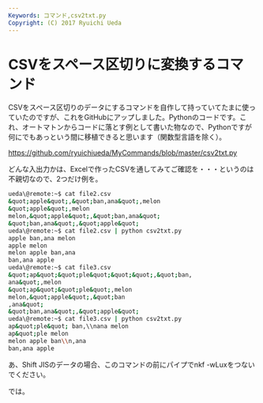 ```yaml
---
Keywords: コマンド,csv2txt.py
Copyright: (C) 2017 Ryuichi Ueda
---
```


# CSVをスペース区切りに変換するコマンド
CSVをスペース区切りのデータにするコマンドを自作して持っていてたまに使っていたのですが、これをGitHubにアップしました。Pythonのコードです。これ、オートマトンからコードに落とす例として書いた物なので、Pythonですが何にでもあっという間に移植できると思います（関数型言語を除く）。

<!--more-->

<a href="https://github.com/ryuichiueda/MyCommands/blob/master/csv2txt.py" target="_blank">https://github.com/ryuichiueda/MyCommands/blob/master/csv2txt.py</a>

どんな入出力かは、Excelで作ったCSVを通してみてご確認を・・・というのは不親切なので、2つだけ例を。

```bash
ueda\@remote:~$ cat file2.csv 
&quot;apple&quot;,&quot;ban,ana&quot;,melon
&quot;apple&quot;,melon
melon,&quot;apple&quot;,&quot;ban,ana&quot;
&quot;ban,ana&quot;,&quot;apple&quot;
ueda\@remote:~$ cat file2.csv | python csv2txt.py 
apple ban,ana melon
apple melon
melon apple ban,ana
ban,ana apple
ueda\@remote:~$ cat file3.csv 
&quot;ap&quot;&quot;ple&quot;&quot;&quot;,&quot;ban,
ana&quot;,melon
&quot;ap&quot;&quot;ple&quot;,melon
melon,&quot;apple&quot;,&quot;ban
,ana&quot;
&quot;ban,ana&quot;,&quot;apple&quot;
ueda\@remote:~$ cat file3.csv | python csv2txt.py 
ap&quot;ple&quot; ban,\\nana melon
ap&quot;ple melon
melon apple ban\\n,ana
ban,ana apple
```

あ、Shift JISのデータの場合、このコマンドの前にパイプでnkf -wLuxをつないでください。


では。
